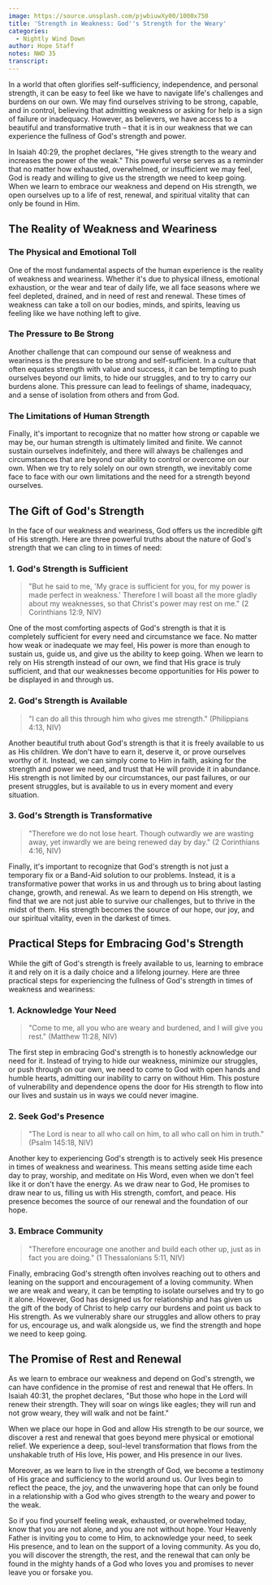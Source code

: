 ```yaml
---
image: https://source.unsplash.com/pjwbiuwXy00/1000x750
title: 'Strength in Weakness: God''s Strength for the Weary'
categories:
  - Nightly Wind Down
author: Hope Staff
notes: NWD 35
transcript:
---
```

In a world that often glorifies self-sufficiency, independence, and personal strength, it can be easy to feel like we have to navigate life's challenges and burdens on our own. We may find ourselves striving to be strong, capable, and in control, believing that admitting weakness or asking for help is a sign of failure or inadequacy. However, as believers, we have access to a beautiful and transformative truth – that it is in our weakness that we can experience the fullness of God's strength and power.

In Isaiah 40:29, the prophet declares, "He gives strength to the weary and increases the power of the weak." This powerful verse serves as a reminder that no matter how exhausted, overwhelmed, or insufficient we may feel, God is ready and willing to give us the strength we need to keep going. When we learn to embrace our weakness and depend on His strength, we open ourselves up to a life of rest, renewal, and spiritual vitality that can only be found in Him.

## The Reality of Weakness and Weariness

### The Physical and Emotional Toll

One of the most fundamental aspects of the human experience is the reality of weakness and weariness. Whether it's due to physical illness, emotional exhaustion, or the wear and tear of daily life, we all face seasons where we feel depleted, drained, and in need of rest and renewal. These times of weakness can take a toll on our bodies, minds, and spirits, leaving us feeling like we have nothing left to give.

### The Pressure to Be Strong

Another challenge that can compound our sense of weakness and weariness is the pressure to be strong and self-sufficient. In a culture that often equates strength with value and success, it can be tempting to push ourselves beyond our limits, to hide our struggles, and to try to carry our burdens alone. This pressure can lead to feelings of shame, inadequacy, and a sense of isolation from others and from God.

### The Limitations of Human Strength

Finally, it's important to recognize that no matter how strong or capable we may be, our human strength is ultimately limited and finite. We cannot sustain ourselves indefinitely, and there will always be challenges and circumstances that are beyond our ability to control or overcome on our own. When we try to rely solely on our own strength, we inevitably come face to face with our own limitations and the need for a strength beyond ourselves.

## The Gift of God's Strength

In the face of our weakness and weariness, God offers us the incredible gift of His strength. Here are three powerful truths about the nature of God's strength that we can cling to in times of need:

### 1\. God's Strength is Sufficient

> "But he said to me, 'My grace is sufficient for you, for my power is made perfect in weakness.' Therefore I will boast all the more gladly about my weaknesses, so that Christ's power may rest on me." (2 Corinthians 12:9, NIV)

One of the most comforting aspects of God's strength is that it is completely sufficient for every need and circumstance we face. No matter how weak or inadequate we may feel, His power is more than enough to sustain us, guide us, and give us the ability to keep going. When we learn to rely on His strength instead of our own, we find that His grace is truly sufficient, and that our weaknesses become opportunities for His power to be displayed in and through us.

### 2\. God's Strength is Available

> "I can do all this through him who gives me strength." (Philippians 4:13, NIV)

Another beautiful truth about God's strength is that it is freely available to us as His children. We don't have to earn it, deserve it, or prove ourselves worthy of it. Instead, we can simply come to Him in faith, asking for the strength and power we need, and trust that He will provide it in abundance. His strength is not limited by our circumstances, our past failures, or our present struggles, but is available to us in every moment and every situation.

### 3\. God's Strength is Transformative

> "Therefore we do not lose heart. Though outwardly we are wasting away, yet inwardly we are being renewed day by day." (2 Corinthians 4:16, NIV)

Finally, it's important to recognize that God's strength is not just a temporary fix or a Band-Aid solution to our problems. Instead, it is a transformative power that works in us and through us to bring about lasting change, growth, and renewal. As we learn to depend on His strength, we find that we are not just able to survive our challenges, but to thrive in the midst of them. His strength becomes the source of our hope, our joy, and our spiritual vitality, even in the darkest of times.

## Practical Steps for Embracing God's Strength

While the gift of God's strength is freely available to us, learning to embrace it and rely on it is a daily choice and a lifelong journey. Here are three practical steps for experiencing the fullness of God's strength in times of weakness and weariness:

### 1\. Acknowledge Your Need

> "Come to me, all you who are weary and burdened, and I will give you rest." (Matthew 11:28, NIV)

The first step in embracing God's strength is to honestly acknowledge our need for it. Instead of trying to hide our weakness, minimize our struggles, or push through on our own, we need to come to God with open hands and humble hearts, admitting our inability to carry on without Him. This posture of vulnerability and dependence opens the door for His strength to flow into our lives and sustain us in ways we could never imagine.

### 2\. Seek God's Presence

> "The Lord is near to all who call on him, to all who call on him in truth." (Psalm 145:18, NIV)

Another key to experiencing God's strength is to actively seek His presence in times of weakness and weariness. This means setting aside time each day to pray, worship, and meditate on His Word, even when we don't feel like it or don't have the energy. As we draw near to God, He promises to draw near to us, filling us with His strength, comfort, and peace. His presence becomes the source of our renewal and the foundation of our hope.

### 3\. Embrace Community

> "Therefore encourage one another and build each other up, just as in fact you are doing." (1 Thessalonians 5:11, NIV)

Finally, embracing God's strength often involves reaching out to others and leaning on the support and encouragement of a loving community. When we are weak and weary, it can be tempting to isolate ourselves and try to go it alone. However, God has designed us for relationship and has given us the gift of the body of Christ to help carry our burdens and point us back to His strength. As we vulnerably share our struggles and allow others to pray for us, encourage us, and walk alongside us, we find the strength and hope we need to keep going.

## The Promise of Rest and Renewal

As we learn to embrace our weakness and depend on God's strength, we can have confidence in the promise of rest and renewal that He offers. In Isaiah 40:31, the prophet declares, "But those who hope in the Lord will renew their strength. They will soar on wings like eagles; they will run and not grow weary, they will walk and not be faint."

When we place our hope in God and allow His strength to be our source, we discover a rest and renewal that goes beyond mere physical or emotional relief. We experience a deep, soul-level transformation that flows from the unshakable truth of His love, His power, and His presence in our lives.

Moreover, as we learn to live in the strength of God, we become a testimony of His grace and sufficiency to the world around us. Our lives begin to reflect the peace, the joy, and the unwavering hope that can only be found in a relationship with a God who gives strength to the weary and power to the weak.

So if you find yourself feeling weak, exhausted, or overwhelmed today, know that you are not alone, and you are not without hope. Your Heavenly Father is inviting you to come to Him, to acknowledge your need, to seek His presence, and to lean on the support of a loving community. As you do, you will discover the strength, the rest, and the renewal that can only be found in the mighty hands of a God who loves you and promises to never leave you or forsake you.
